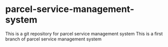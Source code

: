 # parcel-service-management-system
This is a git repository for parcel service management system
This is a first branch of parcel service management system
